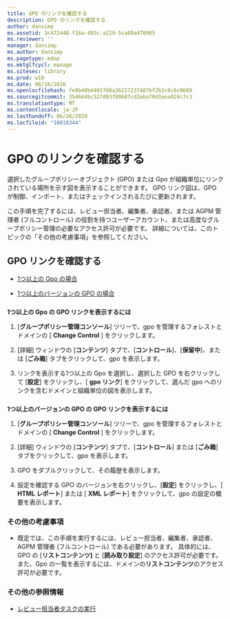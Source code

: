 ```yaml
---
title: GPO のリンクを確認する
description: GPO のリンクを確認する
author: dansimp
ms.assetid: 3c472448-f16a-493c-a229-5ca60a470965
ms.reviewer: ''
manager: dansimp
ms.author: dansimp
ms.pagetype: mdop
ms.mktglfcycl: manage
ms.sitesec: library
ms.prod: w10
ms.date: 06/16/2016
ms.openlocfilehash: fe8b40b4401f08a36217237487bf2b2c0c6c0689
ms.sourcegitcommit: 354664bc527d93f80687cd2eba70d1eea024c7c3
ms.translationtype: MT
ms.contentlocale: ja-JP
ms.lasthandoff: 06/26/2020
ms.locfileid: "10818344"
---
```

# GPO のリンクを確認する


選択したグループポリシーオブジェクト (GPO) または Gpo が組織単位にリンクされている場所を示す図を表示することができます。 GPO リンク図は、GPO が制御、インポート、またはチェックインされるたびに更新されます。

この手順を完了するには、レビュー担当者、編集者、承認者、または AGPM 管理者 (フルコントロール) の役割を持つユーザーアカウント、または高度なグループポリシー管理の必要なアクセス許可が必要です。 詳細については、このトピックの「その他の考慮事項」を参照してください。

## GPO リンクを確認する


-   [1つ以上の Gpo の場合](#bkmk-gpos)

-   [1つ以上のバージョンの GPO の場合](#bkmk-gpo-versions)

### <a href="" id="bkmk-gpos"></a>

**1つ以上の Gpo の GPO リンクを表示するには**

1.  [**グループポリシー管理コンソール**] ツリーで、gpo を管理するフォレストとドメインの [ **Change Control** ] をクリックします。

2.  [詳細] ウィンドウの [**コンテンツ**] タブで、[**コントロール**]、[**保留中**]、または [**ごみ箱**] タブをクリックして、gpo を表示します。

3.  リンクを表示する1つ以上の Gpo を選択し、選択した GPO を右クリックして [**設定**] をクリックし、[ **gpo リンク**] をクリックして、選んだ gpo へのリンクを含むドメインと組織単位の図を表示します。

### <a href="" id="bkmk-gpo-versions"></a>

**1つ以上のバージョンの GPO の GPO リンクを表示するには**

1.  [**グループポリシー管理コンソール**] ツリーで、gpo を管理するフォレストとドメインの [ **Change Control** ] をクリックします。

2.  [詳細] ウィンドウの [**コンテンツ**] タブで、[**コントロール**] または [**ごみ箱**] タブをクリックして、gpo を表示します。

3.  GPO をダブルクリックして、その履歴を表示します。

4.  設定を確認する GPO のバージョンを右クリックし、[**設定**] をクリックし、[ **HTML レポート**] または [ **XML レポート**] をクリックして、gpo の設定の概要を表示します。

### その他の考慮事項

-   既定では、この手順を実行するには、レビュー担当者、編集者、承認者、AGPM 管理者 (フルコントロール) である必要があります。 具体的には、GPO の [**リストコンテンツ]** と [**読み取り設定**] のアクセス許可が必要です。 また、Gpo の一覧を表示するには、ドメインの**リストコンテンツ**のアクセス許可が必要です。

### その他の参照情報

-   [レビュー担当者タスクの実行](performing-reviewer-tasks.md)

 

 





